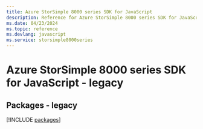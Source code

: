 ```yaml
---
title: Azure StorSimple 8000 series SDK for JavaScript
description: Reference for Azure StorSimple 8000 series SDK for JavaScript
ms.date: 04/23/2024
ms.topic: reference
ms.devlang: javascript
ms.service: storsimple8000series
---
```

# Azure StorSimple 8000 series SDK for JavaScript - legacy
## Packages - legacy
[!INCLUDE [packages](storsimple-8000-series-index.md)]